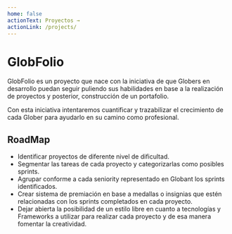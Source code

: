 ```yaml
---
home: false
actionText: Proyectos →
actionLink: /projects/
---
```

# GlobFolio
GlobFolio es un proyecto que nace con la iniciativa de que Globers en desarrollo puedan seguir puliendo sus habilidades en base a la realización de proyectos y posterior, construcción de un portafolio.

Con esta iniciativa intentaremos cuantificar y trazabilizar el crecimiento de cada Glober para ayudarlo en su camino como profesional.

## RoadMap
  - Identificar proyectos de diferente nivel de dificultad.
  - Segmentar las tareas de cada proyecto y categorizarlas como posibles sprints.
  - Agrupar conforme a cada seniority representado en Globant los sprints identificados.
  - Crear sistema de premiación en base a medallas o insignias que estén relacionadas con los sprints completados en cada proyecto.
  - Dejar abierta la posibilidad de un estilo libre en cuanto a tecnologías y Frameworks a utilizar para realizar cada proyecto y de esa manera fomentar la creatividad.